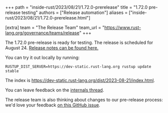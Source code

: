 +++
path = "inside-rust/2023/08/21/1.72.0-prerelease"
title = "1.72.0 pre-release testing"
authors = ["Release automation"]
aliases = ["inside-rust/2023/08/21/1.72.0-prerelease.html"]

[extra]
team = "The Release Team"
team_url = "https://www.rust-lang.org/governance/teams/release"
+++

The 1.72.0 pre-release is ready for testing. The release is scheduled for
August 24. [Release notes can be found here.][relnotes]

You can try it out locally by running:

```
RUSTUP_DIST_SERVER=https://dev-static.rust-lang.org rustup update stable
```

The index is <https://dev-static.rust-lang.org/dist/2023-08-21/index.html>.

You can leave feedback on the [internals thread](https://internals.rust-lang.org/t/rust-1-72-0-pre-release-testing/19386).

The release team is also thinking about changes to our pre-release process:
we'd love your feedback [on this GitHub issue][feedback].

[relnotes]: https://github.com/rust-lang/rust/blob/stable/RELEASES.md#version-1720-2023-08-24
[feedback]: https://github.com/rust-lang/release-team/issues/16
    
